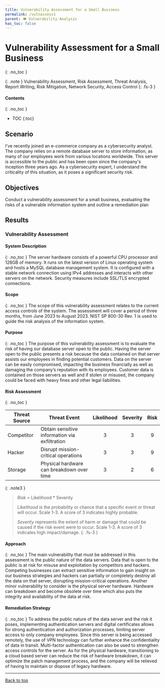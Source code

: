 ```yaml
---
title: Vulnerability Assessment for a Small Business
permalink: /vulnassess1
parent: 👁️ Vulnerability Analysis
has_toc: false
---
```

# Vulnerability Assessment for a Small Business
{: .no_toc }

{: .note }
Vulnerability Assessment, Risk Assessment, Threat Analysis, Report Writing, Risk Mitigation, Network Security, Access Control
{: .fs-3 }

#### Contents
{: .no_toc }
- TOC
{:toc}

## Scenario
I've recently joined an e-commerce company as a cybersecurity analyst. The company relies on a remote database server to store information, as many of our employees work from various locations worldwide. This server is accessible to the public and has been open since the company's inception three years ago. As a cybersecurity expert, I understand the criticality of this situation, as it poses a significant security risk.

## Objectives
Conduct a vulnerability assessment for a small business, evaluating the risks of a vulnerable information system and outline a remediation plan

## Results

### Vulnerability Assessment
#### System Description
{: .no_toc }
The server hardware consists of a powerful CPU processor and 128GB of memory. It runs on the latest version of Linux operating system and hosts a MySQL database management system. It is configured with a stable network connection using IPv4 addresses and interacts with other servers on the network. Security measures include SSL/TLS encrypted connections.

#### Scope
{: .no_toc }
The scope of this vulnerability assessment relates to the current access controls of the system. The assessment will cover a period of three months, from June 2023 to August 2023. NIST SP 800-30 Rev. 1 is used to guide the risk analysis of the information system.

#### Purpose
{: .no_toc }
The purpose of this vulnerability assessment is to evaluate the risk of having our database server open to the public. Having the server open to the public presents a risk because the data contained on that server assists our employees in finding potential customers. Data on the server can be easily compromised, impacting the business financially as well as damaging the company’s reputation with its employees. Customer data is contained on those servers as well and if stolen or misused, the company could be faced with heavy fines and other legal liabilities. 

#### Risk Assessment
{: .no_toc }

| Threat Source | Threat Event | Likelihood | Severity | Risk |  
|---|---|:---:|:---:|:---:|
 Competitor | Obtain sensitive information via exfiltration | 3 | 3 | 9 |
 Hacker | Disrupt mission-critical operations | 3 | 3 | 9 |
 Storage | Physical hardware can breakdown over time | 3 | 2 | 6 |

{: .note3 }
>*Risk* = Likelihood * Severity
>
>*Likelihood* is the probability or chance that a specific event or threat will occur. Scale 1-3. A score of 3 indicates highly probable. 
>
>*Severity* represents the extent of harm or damage that could be caused if the risk event were to occur. Scale 1-3. A score of 3 indicates high impact/damage.
{: .fs-3 }

#### Approach
{: .no_toc }
The main vulnerability that must be addressed in this assessment is the public nature of the data servers. Data that is open to the public is at risk for misuse and exploitation by competitors and hackers. Competing businesses can extract sensitive information to gain insight on our business strategies and hackers can partially or completely destroy all the data on that server, disrupting mission-critical operations. Another minor vulnerability to consider is the physical server hardware. Hardware can breakdown and become obsolete over time which also puts the integrity and availability of the data at risk.

#### Remediation Strategy
{: .no_toc }
To address the public nature of the data server and the risk it poses, implementing authentication servers and digital certificates allows for strong authentication and authorization processes, limiting server access to only company employees. Since this server is being accessed remotely, the use of VPN technology can further enhance the confidentiality of data in transit. Multi-factor authentication can also be used to strengthen access controls for the server. As for the physical hardware, transitioning to a cloud based server can reduce the risk of hardware breakdown, it can optimize the patch management process, and the company will be relieved of having to maintain or dispose of legacy hardware.

---

<a href="#top" id="back-to-top">Back to top</a>